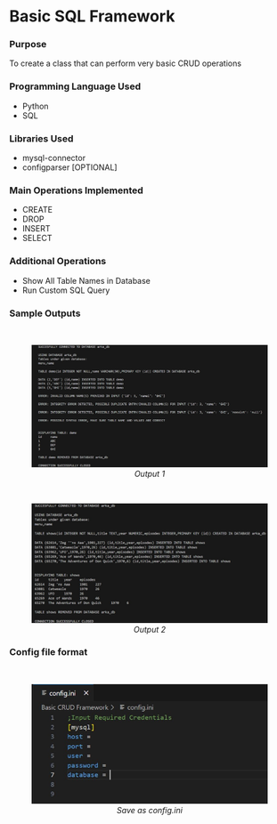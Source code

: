 # Basic SQL Framework

<h3>Purpose</h3>
To create a class that can perform very basic CRUD operations
    
<h3>Programming Language Used</h3>
    <ul>
        <li>Python</li>
        <li>SQL</li>
    </ul>

<h3>Libraries Used</h3>
    <ul>
        <li>mysql-connector</li>
        <li>configparser [OPTIONAL]</li>
    </ul>

<h3>Main Operations Implemented</h3>
    <ul>
        <li>CREATE</li>
        <li>DROP</li>
        <li>INSERT</li>
        <li>SELECT</li>
    </ul>

<h3>Additional Operations</h3>
    <ul>
        <li>Show All Table Names in Database</li>
        <li>Run Custom SQL Query</li>
    </ul>

<h3>Sample Outputs</h3>
<br>
<figure>
    <img src = "_doc_pics\output1.jpg">
    <figcaption style = "text-align: center"><i>Output 1</i></figcaption>
</figure>
<br>
<figure>
    <img src = "_doc_pics\output2.jpg">
    <figcaption style = "text-align: center"><i>Output 2</i></figcaption>
</figure>

<h3>Config file format</h3>
<br>
<figure>
    <img src = "_doc_pics\config.jpg">
    <figcaption style = "text-align: center"><i>Save as config.ini</i></figcaption>
</figure>